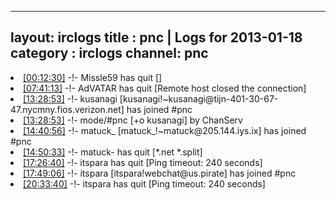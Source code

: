 
---
layout: irclogs
title : pnc | Logs for 2013-01-18
category : irclogs
channel: pnc
---
<li class="logitem"><a href="#00:12:30" name="00:12:30" class="time">[00:12:30]</a> -!- <span class="quit">Missle59</span> has quit [] </li>
<li class="logitem"><a href="#07:41:13" name="07:41:13" class="time">[07:41:13]</a> -!- <span class="quit">AdVATAR</span> has quit [Remote host closed the connection] </li>
<li class="logitem"><a href="#13:28:53" name="13:28:53" class="time">[13:28:53]</a> -!- <span class="join">kusanagi</span> [kusanagi!~kusanagi@tijn-401-30-67-47.nycmny.fios.verizon.net] has joined #pnc </li>
<li class="logitem"><a href="#13:28:53" name="13:28:53" class="time">[13:28:53]</a> -!- mode/<span class="mode">#pnc</span> [+o kusanagi] by ChanServ </li>
<li class="logitem"><a href="#14:40:56" name="14:40:56" class="time">[14:40:56]</a> -!- <span class="join">matuck_</span> [matuck_!~matuck@205.144.iys.ix] has joined #pnc </li>
<li class="logitem"><a href="#14:50:33" name="14:50:33" class="time">[14:50:33]</a> -!- <span class="quit">matuck-</span> has quit [*.net *.split] </li>
<li class="logitem"><a href="#17:26:40" name="17:26:40" class="time">[17:26:40]</a> -!- <span class="quit">itspara</span> has quit [Ping timeout: 240 seconds] </li>
<li class="logitem"><a href="#17:49:06" name="17:49:06" class="time">[17:49:06]</a> -!- <span class="join">itspara</span> [itspara!webchat@us.pirate] has joined #pnc </li>
<li class="logitem"><a href="#20:33:40" name="20:33:40" class="time">[20:33:40]</a> -!- <span class="quit">itspara</span> has quit [Ping timeout: 240 seconds] </li>


